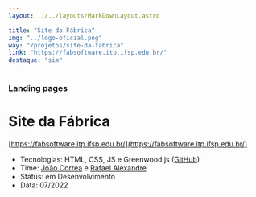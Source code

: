 ```yaml
---
layout: ../../layouts/MarkDownLayout.astro

title: "Site da Fábrica"
img: "../logo-oficial.png"
way: "/projetos/site-da-fabrica"
link: "https://fabsoftware.itp.ifsp.edu.br/"
destaque: "sim"
---
```


### Landing pages

# Site da Fábrica
[https://fabsoftware.itp.ifsp.edu.br/](https://fabsoftware.itp.ifsp.edu.br/)

- Tecnologias: HTML, CSS, JS e Greenwood.js ([GitHub](https://github.com/fabsoftwareitp/fabsoftwareitp.github.io))
- Time: [João Correa](/membros/joao-correa) e [Rafael Alexandre](/membros/rafael-alexandre)
- Status: em Desenvolvimento
- Data: 07/2022
